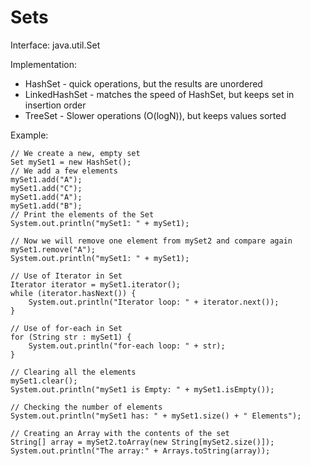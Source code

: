 # Sets
Interface: java.util.Set

Implementation:
* HashSet - quick operations, but the results are unordered
* LinkedHashSet - matches the speed of HashSet, but keeps set in insertion order
* TreeSet - Slower operations (O(logN)), but keeps values sorted

Example:
```
// We create a new, empty set
Set mySet1 = new HashSet();
// We add a few elements
mySet1.add("A");
mySet1.add("C");
mySet1.add("A");
mySet1.add("B");
// Print the elements of the Set
System.out.println("mySet1: " + mySet1);

// Now we will remove one element from mySet2 and compare again
mySet1.remove("A");
System.out.println("mySet1: " + mySet1);

// Use of Iterator in Set
Iterator iterator = mySet1.iterator();
while (iterator.hasNext()) {
    System.out.println("Iterator loop: " + iterator.next());
}

// Use of for-each in Set
for (String str : mySet1) {
    System.out.println("for-each loop: " + str);
}

// Clearing all the elements
mySet1.clear();
System.out.println("mySet1 is Empty: " + mySet1.isEmpty());

// Checking the number of elements
System.out.println("mySet1 has: " + mySet1.size() + " Elements");

// Creating an Array with the contents of the set
String[] array = mySet2.toArray(new String[mySet2.size()]);
System.out.println("The array:" + Arrays.toString(array));
```
